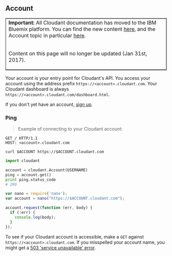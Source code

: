 ## Account

<table border='1'>
<tr>
<td><b>Important:</b> All Cloudant documentation has moved to the IBM Bluemix platform.
You can find the new content
<a href="https://console.ng.bluemix.net/docs/services/Cloudant/getting-started.html">here</a>,
and the Account topic in particular
<a href="https://console.ng.bluemix.net/docs/services/Cloudant/api/account.html">here</a>.
<br/><br/>
<p>Content on this page will no longer be updated (Jan 31st, 2017).</p>
</td>
</tr>
</table>

Your account is your entry point for Cloudant's API.
You access your account using the address prefix `https://<account>.cloudant.com`.
Your Cloudant dashboard is always `https://<account>.cloudant.com/dashboard.html`.

If you don't yet have an account, [sign up](https://cloudant.com/sign-up/).

### Ping

> Example of connecting to your Cloudant account:

```http
GET / HTTP/1.1
HOST: <account>.cloudant.com
```

```shell
curl $ACCOUNT https://$ACCOUNT.cloudant.com
```

```python
import cloudant

account = cloudant.Account(USERNAME)
ping = account.get()
print ping.status_code
# 200
```

```javascript
var nano = require('nano');
var account = nano("https://$ACCOUNT.cloudant.com");

account.request(function (err, body) {
  if (!err) {
    console.log(body);
  }
});
```

To see if your Cloudant account is accessible, make a `GET` against `https://<account>.cloudant.com`. If you misspelled your account name, you might get a [503 'service unavailable' error](#503).
